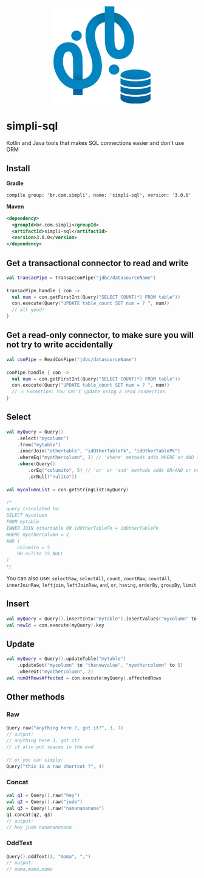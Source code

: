 <p align="center">    
  <img width="256" height="256" src="./logo.png?raw=true" alt="Simpli"/>    
</p> 

# simpli-sql
Kotlin and Java tools that makes SQL connections easier and don't use ORM

## Install
**Gradle**
```
compile group: 'br.com.simpli', name: 'simpli-sql', version: '3.0.0'
```
**Maven**
```xml
<dependency>
  <groupId>br.com.simpli</groupId>
  <artifactId>simpli-sql</artifactId>
  <version>3.0.0</version>
</dependency>
```

## Get a transactional connector to read and write
```kotlin
val transacPipe = TransacConPipe("jdbc/datasourceName")

transacPipe.handle { con ->
  val num = con.getFirstInt(Query("SELECT COUNT(*) FROM table"))
  con.execute(Query("UPDATE table_count SET num = ? ", num))
  // all good!
}
```

## Get a read-only connector, to make sure you will not try to write accidentally
```kotlin
val conPipe = ReadConPipe("jdbc/datasourceName")

conPipe.handle { con ->
  val num = con.getFirstInt(Query("SELECT COUNT(*) FROM table"))
  con.execute(Query("UPDATE table_count SET num = ? ", num))
  // ⚠ Exception: You can't update using a read connection
}
```

## Select
```kotlin
val myQuery = Query()
    .select("mycolumn")
    .from("mytable")
    .innerJoin("othertable", "idOtherTableFk", "idOtherTablePk")
    .whereEq("myothercolumn", 2) // 'where' methods adds WHERE or AND (if not the first)
    .where(Query()
        .orEq("columito", 5) // 'or' or 'and' methods adds OR/AND or nothing (if the first)
        .orNull("nulito"))
        
val mycolumnList = con.getStringList(myQuery)

/* 
query translated to:
SELECT mycolumn
FROM mytable
INNER JOIN othertable ON idOtherTableFk = idOtherTablePk
WHERE myothercolumn = 2
AND (
    columito = 5
    OR nulito IS NULL
)
*/
```
You can also use: `selectRaw`, `selectAll`, `count`, `countRaw`, `countAll`, `innerJoinRaw`, `leftjoin`, `leftJoinRaw`, `and`, `or`, `having`, `orderBy`, `groupBy`, `limit` 

## Insert
```kotlin
val myQuery = Query().insertInto("mytable").insertValues("mycolumn" to "thenewvalue", "myothercolumn" to 5)
val newId = con.execute(myQuery).key
```

## Update
```kotlin
val myQuery = Query().updateTable("mytable")
    .updateSet("mycolumn" to "thenewvalue", "myothercolumn" to 5)
    .whereGt("myothercolumn", 2)
val numOfRowsAffected = con.execute(myQuery).affectedRows
```

## Other methods

### Raw
```kotlin
Query.raw("anything here ?, got it?", 3, 7)
// output:
// anything here 3, got it7
// it also put spaces in the end

// or you can simply:
Query("this is a raw shortcut ?", 4)
```

### Concat
```kotlin
val q1 = Query().raw("hey")
val q2 = Query().raw("jude")
val q3 = Query().raw("nananananana")
q1.concat(q2, q3)
// output:
// hey jude nananananana
```

### OddText
```kotlin
Query().oddText(3, "mama", ",")
// output:
// mama,mama,mama
```